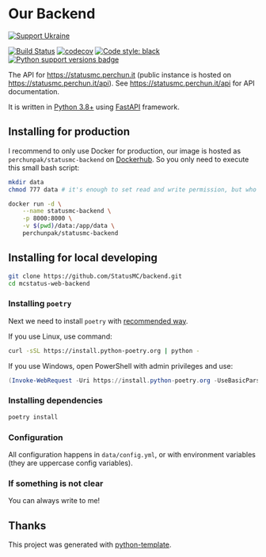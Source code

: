 # Our Backend

[![Support Ukraine](https://badgen.net/badge/support/UKRAINE/?color=0057B8&labelColor=FFD700)](https://www.gov.uk/government/news/ukraine-what-you-can-do-to-help)

[![Build Status](https://github.com/StatusMC/backend/actions/workflows/test.yml/badge.svg?branch=master)](https://github.com/StatusMC/backend/actions?query=workflow%3Atest)
[![codecov](https://codecov.io/gh/StatusMC/backend/branch/master/graph/badge.svg)](https://codecov.io/gh/StatusMC/backend)
[![Code style: black](https://img.shields.io/badge/code%20style-black-000000.svg)](https://github.com/psf/black)
[![Python support versions badge](https://img.shields.io/badge/python-3.8%20%7C%203.9%20%7C%203.10%20%7C%203.11-blue)](https://www.python.org/downloads/)

The API for https://statusmc.perchun.it (public instance is hosted on https://statusmc.perchun.it/api).
See https://statusmc.perchun.it/api for API documentation.

It is written in [Python 3.8+](https://www.python.org) using [FastAPI](https://fastapi.tiangolo.com/)
framework.

## Installing for production

I recommend to only use Docker for production, our image is hosted as `perchunpak/statusmc-backend` on
[Dockerhub](https://hub.docker.com/repository/docker/perchunpak/statusmc-backend/general). So you only
need to execute this small bash script:

```bash
mkdir data
chmod 777 data # it's enough to set read and write permission, but who cares

docker run -d \
    --name statusmc-backend \
    -p 8000:8000 \
    -v $(pwd)/data:/app/data \
    perchunpak/statusmc-backend
```

## Installing for local developing

```bash
git clone https://github.com/StatusMC/backend.git
cd mcstatus-web-backend
```

### Installing `poetry`

Next we need to install `poetry` with [recommended way](https://python-poetry.org/docs/master/#installation).

If you use Linux, use command:

```bash
curl -sSL https://install.python-poetry.org | python -
```

If you use Windows, open PowerShell with admin privileges and use:

```powershell
(Invoke-WebRequest -Uri https://install.python-poetry.org -UseBasicParsing).Content | python -
```

### Installing dependencies

```bash
poetry install
```

### Configuration

All configuration happens in `data/config.yml`, or with environment variables (they are uppercase
config variables).

### If something is not clear

You can always write to me!

## Thanks

This project was generated with [python-template](https://github.com/PerchunPak/python-template).
